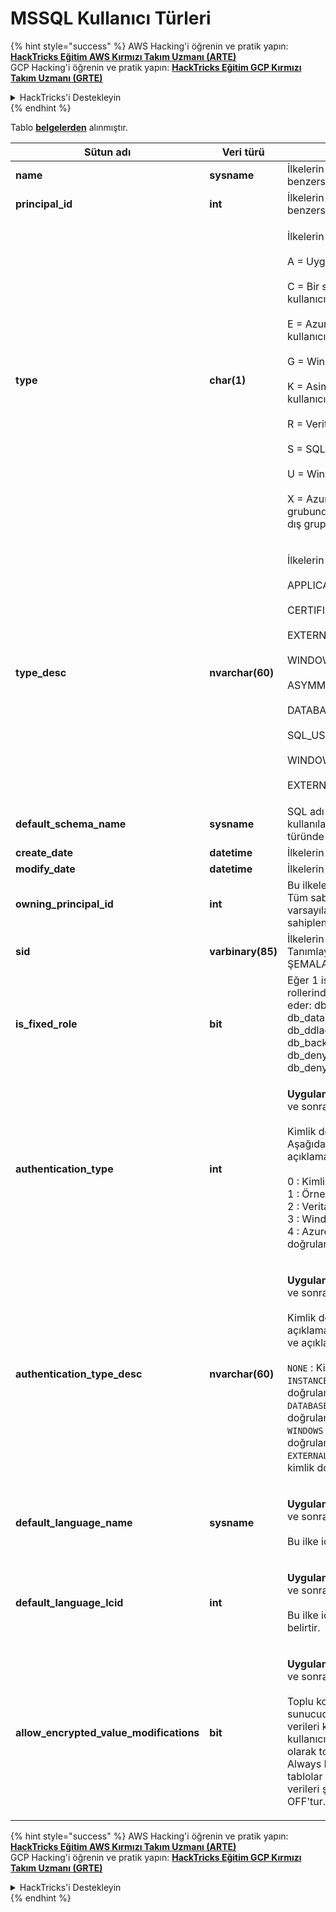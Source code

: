 # MSSQL Kullanıcı Türleri

{% hint style="success" %}
AWS Hacking'i öğrenin ve pratik yapın:<img src="/.gitbook/assets/arte.png" alt="" data-size="line">[**HackTricks Eğitim AWS Kırmızı Takım Uzmanı (ARTE)**](https://training.hacktricks.xyz/courses/arte)<img src="/.gitbook/assets/arte.png" alt="" data-size="line">\
GCP Hacking'i öğrenin ve pratik yapın: <img src="/.gitbook/assets/grte.png" alt="" data-size="line">[**HackTricks Eğitim GCP Kırmızı Takım Uzmanı (GRTE)**<img src="/.gitbook/assets/grte.png" alt="" data-size="line">](https://training.hacktricks.xyz/courses/grte)

<details>

<summary>HackTricks'i Destekleyin</summary>

* [**abonelik planlarını**](https://github.com/sponsors/carlospolop) kontrol edin!
* **💬 [**Discord grubuna**](https://discord.gg/hRep4RUj7f) veya [**telegram grubuna**](https://t.me/peass) katılın ya da **Twitter**'da **bizi takip edin** 🐦 [**@hacktricks\_live**](https://twitter.com/hacktricks\_live)**.**
* **Hacking ipuçlarını paylaşmak için** [**HackTricks**](https://github.com/carlospolop/hacktricks) ve [**HackTricks Cloud**](https://github.com/carlospolop/hacktricks-cloud) github reposuna PR gönderin.

</details>
{% endhint %}

Tablo [**belgelerden**](https://learn.microsoft.com/en-us/sql/relational-databases/system-catalog-views/sys-database-principals-transact-sql?view=sql-server-ver16) alınmıştır.

| Sütun adı                                 | Veri türü        | Açıklama                                                                                                                                                                                                                                                                                                                                                                                                                                            |
| ------------------------------------------ | ---------------- | ------------------------------------------------------------------------------------------------------------------------------------------------------------------------------------------------------------------------------------------------------------------------------------------------------------------------------------------------------------------------------------------------------------------------------------------------------ |
| **name**                                   | **sysname**      | İlkelerin adı, veritabanı içinde benzersizdir.                                                                                                                                                                                                                                                                                                                                                                                                         |
| **principal\_id**                          | **int**          | İlkelerin ID'si, veritabanı içinde benzersizdir.                                                                                                                                                                                                                                                                                                                                                                                                           |
| **type**                                   | **char(1)**      | <p>İlkelerin türü:<br><br>A = Uygulama rolü<br><br>C = Bir sertifikaya eşlenmiş kullanıcı<br><br>E = Azure Active Directory'den dış kullanıcı<br><br>G = Windows grubu<br><br>K = Asimetrik anahtara eşlenmiş kullanıcı<br><br>R = Veritabanı rolü<br><br>S = SQL kullanıcısı<br><br>U = Windows kullanıcısı<br><br>X = Azure Active Directory grubundan veya uygulamalardan dış grup</p>                                                                                  |
| **type\_desc**                             | **nvarchar(60)** | <p>İlkelerin türünün açıklaması.<br><br>APPLICATION_ROLE<br><br>CERTIFICATE_MAPPED_USER<br><br>EXTERNAL_USER<br><br>WINDOWS_GROUP<br><br>ASYMMETRIC_KEY_MAPPED_USER<br><br>DATABASE_ROLE<br><br>SQL_USER<br><br>WINDOWS_USER<br><br>EXTERNAL_GROUPS</p>                                                                                                                                                                                               |
| **default\_schema\_name**                 | **sysname**      | SQL adı bir şema belirtmediğinde kullanılacak ad. S, U veya A türünde olmayan ilkeler için Null.                                                                                                                                                                                                                                                                                                                                                   |
| **create\_date**                           | **datetime**     | İlkelerin oluşturulduğu zaman.                                                                                                                                                                                                                                                                                                                                                                                                               |
| **modify\_date**                           | **datetime**     | İlkelerin son değiştirildiği zaman.                                                                                                                                                                                                                                                                                                                                                                                                         |
| **owning\_principal\_id**                  | **int**          | Bu ilkeleri sahip olan ilkenin ID'si. Tüm sabit Veritabanı Rolleri varsayılan olarak **dbo** tarafından sahiplenir.                                                                                                                                                                                                                                                                                                                                                |
| **sid**                                    | **varbinary(85)**| İlkelerin SID'si (Güvenlik Tanımlayıcısı). SYS ve BİLGİ ŞEMALARI için NULL.                                                                                                                                                                                                                                                                                                                                                                      |
| **is\_fixed\_role**                        | **bit**          | Eğer 1 ise, bu satır sabit veritabanı rollerinden birinin kaydını temsil eder: db\_owner, db\_accessadmin, db\_datareader, db\_datawriter, db\_ddladmin, db\_securityadmin, db\_backupoperator, db\_denydatareader, db\_denydatawriter.                                                                                                                                                                                                                       |
| **authentication\_type**                   | **int**          | <p><strong>Uygulanır</strong>: SQL Server 2012 (11.x) ve sonrası.<br><br>Kimlik doğrulama türünü belirtir. Aşağıdaki olası değerler ve açıklamalarıdır.<br><br>0 : Kimlik doğrulama yok<br>1 : Örnek kimlik doğrulaması<br>2 : Veritabanı kimlik doğrulaması<br>3 : Windows kimlik doğrulaması<br>4 : Azure Active Directory kimlik doğrulaması</p>                                                                                                        |
| **authentication\_type\_desc**            | **nvarchar(60)** | <p><strong>Uygulanır</strong>: SQL Server 2012 (11.x) ve sonrası.<br><br>Kimlik doğrulama türünün açıklaması. Aşağıdaki olası değerler ve açıklamalarıdır.<br><br><code>NONE</code> : Kimlik doğrulama yok<br><code>INSTANCE</code> : Örnek kimlik doğrulaması<br><code>DATABASE</code> : Veritabanı kimlik doğrulaması<br><code>WINDOWS</code> : Windows kimlik doğrulaması<br><code>EXTERNAL</code>: Azure Active Directory kimlik doğrulaması</p> |
| **default\_language\_name**                | **sysname**      | <p><strong>Uygulanır</strong>: SQL Server 2012 (11.x) ve sonrası.<br><br>Bu ilke için varsayılan dili belirtir.</p>                                                                                                                                                                                                                                                                                                                        |
| **default\_language\_lcid**                | **int**          | <p><strong>Uygulanır</strong>: SQL Server 2012 (11.x) ve sonrası.<br><br>Bu ilke için varsayılan LCID'yi belirtir.</p>                                                                                                                                                                                                                                                                                                                            |
| **allow\_encrypted\_value\_modifications** | **bit**          | <p><strong>Uygulanır</strong>: SQL Server 2016 (13.x) ve sonrası, SQL Veritabanı.<br><br>Toplu kopyalama işlemlerinde sunucudaki kriptografik meta verileri kontrollerini bastırır. Bu, kullanıcının verileri şifrelenmiş olarak toplu kopyalamasını sağlar, Always Encrypted kullanarak, tablolar veya veritabanları arasında, verileri şifre çözmeden. Varsayılan OFF'tur.</p>                                                                                                                     |

{% hint style="success" %}
AWS Hacking'i öğrenin ve pratik yapın:<img src="/.gitbook/assets/arte.png" alt="" data-size="line">[**HackTricks Eğitim AWS Kırmızı Takım Uzmanı (ARTE)**](https://training.hacktricks.xyz/courses/arte)<img src="/.gitbook/assets/arte.png" alt="" data-size="line">\
GCP Hacking'i öğrenin ve pratik yapın: <img src="/.gitbook/assets/grte.png" alt="" data-size="line">[**HackTricks Eğitim GCP Kırmızı Takım Uzmanı (GRTE)**<img src="/.gitbook/assets/grte.png" alt="" data-size="line">](https://training.hacktricks.xyz/courses/grte)

<details>

<summary>HackTricks'i Destekleyin</summary>

* [**abonelik planlarını**](https://github.com/sponsors/carlospolop) kontrol edin!
* **💬 [**Discord grubuna**](https://discord.gg/hRep4RUj7f) veya [**telegram grubuna**](https://t.me/peass) katılın ya da **Twitter**'da **bizi takip edin** 🐦 [**@hacktricks\_live**](https://twitter.com/hacktricks\_live)**.**
* **Hacking ipuçlarını paylaşmak için** [**HackTricks**](https://github.com/carlospolop/hacktricks) ve [**HackTricks Cloud**](https://github.com/carlospolop/hacktricks-cloud) github reposuna PR gönderin.

</details>
{% endhint %}
